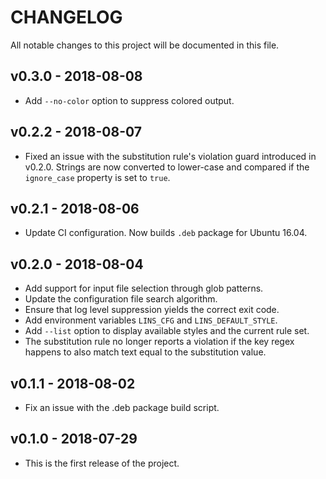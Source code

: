 # CHANGELOG

All notable changes to this project will be documented in this file.

## v0.3.0 - 2018-08-08

* Add `--no-color` option to suppress colored output.

## v0.2.2 - 2018-08-07

* Fixed an issue with the substitution rule's violation guard introduced in v0.2.0. Strings are now converted to lower-case and compared if the `ignore_case` property is set to `true`.

## v0.2.1 - 2018-08-06

* Update CI configuration. Now builds `.deb` package for Ubuntu 16.04.

## v0.2.0 - 2018-08-04

* Add support for input file selection through glob patterns.
* Update the configuration file search algorithm.
* Ensure that log level suppression yields the correct exit code.
* Add environment variables `LINS_CFG` and `LINS_DEFAULT_STYLE`.
* Add `--list` option to display available styles and the current rule set.
* The substitution rule no longer reports a violation if the key regex happens to also match text equal to the substitution value.

## v0.1.1 - 2018-08-02

* Fix an issue with the .deb package build script.

## v0.1.0 - 2018-07-29

* This is the first release of the project.

